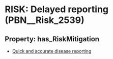 # RISK: __Delayed reporting__ (PBN__Risk_2539)

## Property: has_RiskMitigation

* [Quick and accurate disease reporting](PBN__Mitigation_364)

